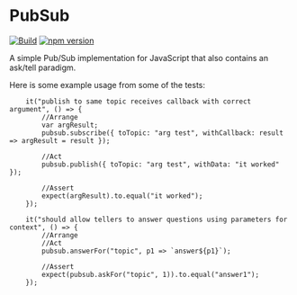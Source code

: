 # PubSub
[![Build](https://travis-ci.org/stewie1570/PubSub.svg)](https://travis-ci.org/stewie1570/PubSub)
[![npm version](https://badge.fury.io/js/js-pubsub.svg)](https://badge.fury.io/js/js-pubsub)

A simple Pub/Sub implementation for JavaScript that also contains an ask/tell paradigm.


Here is some example usage from some of the tests:

        it("publish to same topic receives callback with correct argument", () => {
            //Arrange
            var argResult;
            pubsub.subscribe({ toTopic: "arg test", withCallback: result => argResult = result });

            //Act
            pubsub.publish({ toTopic: "arg test", withData: "it worked" });

            //Assert
            expect(argResult).to.equal("it worked");
        });
        
        it("should allow tellers to answer questions using parameters for context", () => {
            //Arrange
            //Act
            pubsub.answerFor("topic", p1 => `answer${p1}`);

            //Assert
            expect(pubsub.askFor("topic", 1)).to.equal("answer1");
        });
